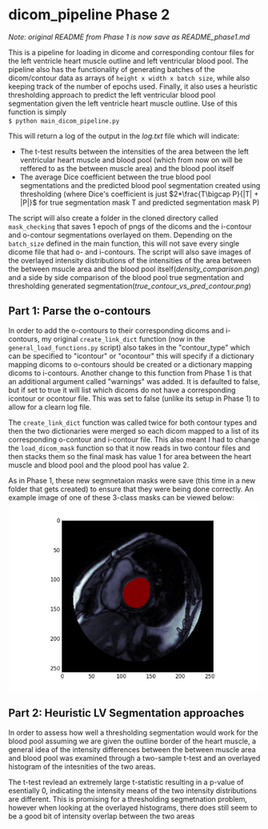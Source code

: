 # dicom_pipeline Phase 2
*Note: original README from Phase 1 is now save as README_phase1.md*

This is a pipeline for loading in dicome and corresponding contour files for the left ventricle heart muscle outline and left ventricular blood pool. The pipeline also has the functionality of generating batches of the dicom/contour data as arrays of `height x width x batch size`, while also keeping track of the number of epochs used. Finally, it also uses a heuristic thresholding approach to predict the left ventricular blood pool segmentation given the left ventricle heart muscle outline.
Use of this function is simply  
`$ python main_dicom_pipeline.py`  

This will return a log of the output in the *log.txt* file which will indicate:
* The t-test results between the intensities of the area between the left ventricular heart muscle and blood pool (which from now on will be reffered to as the between muscle area) and the blood pool itself
* The average Dice coefficient between the true blood pool segmentations and the predicted blood pool segmentation created using thresholding (where Dice's coefficient is just $2*\frac{T\bigcap P}{|T| + |P|}$ for true segmentation mask T and predicted segmentation mask P)

The script will also create a folder in the cloned directory called `mask_checking` that saves 1 epoch of pngs of the dicoms and the i-contour and o-contour segmentations overlayed on them. Depending on the `batch_size` defined in the main function, this will not save every single dicome file that had o- and i-contours. The script will also save images of the overlayed intensity distributions of the intensities of the area between the between msucle area and the blood pool itself(*density_comparison.png*) and a side by side comparison of the blood pool true segmentation and thresholding generated segmentation(*true_contour_vs_pred_contour.png*)


## Part 1: Parse the o-contours
In order to add the o-contours to their corresponding dicoms and i-contours, my original `create_link_dict` function (now in the `general_load_functions.py` script) also takes in the "contour_type" which can be specified to "icontour" or "ocontour" this will specify if a dictionary mapping dicoms to o-contours should be created or a dictionary mapping dicoms to i-contours. Another change to this function from Phase 1 is that an additional argument called "warnings" was added. It is defaulted to false, but if set to true it will list which dicoms do not have a corresponding icontour or ocontour file. This was set to false (unlike its setup in Phase 1) to allow for a clearn log file.

The `create_link_dict` function was called twice for both contour types and then the two dictionaries were merged so each dicom mapped to a list of its corresponding o-contour and i-contour file. This also meant I had to change the `load_dicom_mask` function so that it now reads in two contour files and then stacks them so the final mask has value 1 for area between the heart muscle and blood pool and the plood pool has value 2.

As in Phase 1, these new segmnetaion masks were save (this time in a new folder that gets created) to ensure that they were being done correctly. An example image of one of these 3-class masks can be viewed below: 
![](https://github.com/bdnorman/dicom_pipeline/blob/master/90.png)


## Part 2: Heuristic LV Segmentation approaches
In order to assess how well a thresholding segmentation would work for the blood pool assuming we are given the outline border of the heart muscle, a general idea of the intensity differences between the between muscle area and blood pool was examined through a two-sample t-test and an overlayed histogram of the intesnities of the two areas.

The t-test revlead an extremely large t-statistic resulting in a p-value of esentially 0, indicating the intensity means of the two intensity distributions are different. This is promising for a thresholding segmetnation problem, however when looking at the overlayed histograms, there does still seem to be a good bit of intensity overlap between the two areas
